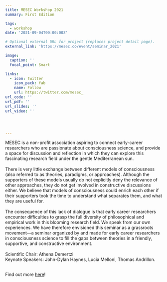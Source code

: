 ```yaml
---
title: MESEC Workshop 2021 
summary: First Edition 

tags:
  - workshop 
date: '2021-09-04T00:00:00Z'

# Optional external URL for project (replaces project detail page).
external_link: 'https://mesec.co/event/seminar_2021'

image:
  caption: '' 
  focal_point: Smart

links:
  - icon: twitter
    icon_pack: fab
    name: Follow
    url: https://twitter.com/mesec_
url_code: ''
url_pdf: ''
url_slides: ''
url_video: ''




---
```


MESEC is a non-profit association aspiring to connect early-career researchers who are passionate about consciousness science, and provide a space for discussion and reflection in which they can explore this fascinating research field under the gentle Mediterranean sun.
<br/>
<br/>There is very little exchange between different models of consciousness (also referred to as theories, paradigms, or approaches). Although the supporters of these models usually do not explicitly deny the relevance of other approaches, they do not get involved in constructive discussions either. We believe that models of consciousness could enrich each other if their supporters took the time to understand what separates them, and what they are useful for.
<br/>
<br/>The consequence of this lack of dialogue is that early career researchers encounter difficulties to grasp the full diversity of philosophical and empirical work in this blooming research field. We speak from our own experiences. We have therefore envisioned this seminar as a grassroots movement—a seminar organized by and made for early career researchers in consciousness science to fill the gaps between theories in a friendly, supportive, and constructive environment.
<br/>
<br/>Scientific Chair: Athena Demertzi 
<br/>Keynote Speakers: John-Dylan Haynes, Lucia Melloni, Thomas Andrillon.

<br/>Find out more <a href="https://mesec.co/event/seminar_2022">here</a>!
